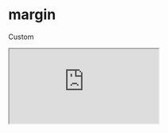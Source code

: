---
---

# margin

Custom

<div class="iframe_code"><iframe src="https://lstyle.larico.net/dist/margin.css" allowfullscreen></iframe></div>
